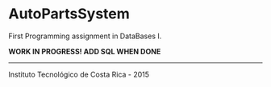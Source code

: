 # AutoPartsSystem
First Programming assignment in DataBases I.

**WORK IN PROGRESS! ADD SQL WHEN DONE**

--------------
Instituto Tecnológico de Costa Rica - 2015
